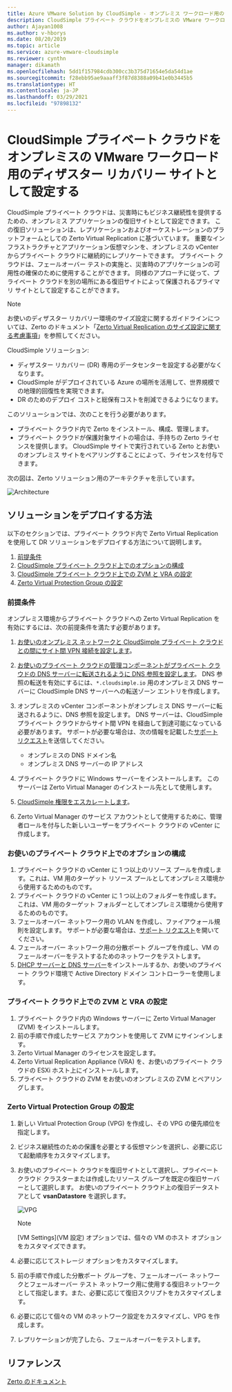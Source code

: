 ```yaml
---
title: Azure VMware Solution by CloudSimple - オンプレミス ワークロード用のディザスター サイトとしてプライベート クラウドを使用する
description: CloudSimple プライベート クラウドをオンプレミスの VMware ワークロード用のディザスター リカバリー サイトとして設定する方法について説明します
author: Ajayan1008
ms.author: v-hborys
ms.date: 08/20/2019
ms.topic: article
ms.service: azure-vmware-cloudsimple
ms.reviewer: cynthn
manager: dikamath
ms.openlocfilehash: 5dd1f157984cdb300cc3b375d71654e5da54d1ae
ms.sourcegitcommit: f28ebb95ae9aaaff3f87d8388a09b41e0b3445b5
ms.translationtype: HT
ms.contentlocale: ja-JP
ms.lasthandoff: 03/29/2021
ms.locfileid: "97898132"
---
```

# <a name="set-up-cloudsimple-private-cloud-as-a-disaster-recovery-site-for-on-premises-vmware-workloads"></a>CloudSimple プライベート クラウドをオンプレミスの VMware ワークロード用のディザスター リカバリー サイトとして設定する

CloudSimple プライベート クラウドは、災害時にもビジネス継続性を提供するための、オンプレミス アプリケーションの復旧サイトとして設定できます。 この復旧ソリューションは、レプリケーションおよびオーケストレーションのプラットフォームとしての Zerto Virtual Replication に基づいています。 重要なインフラストラクチャとアプリケーション仮想マシンを、オンプレミスの vCenter からプライベート クラウドに継続的にレプリケートできます。 プライベート クラウドは、フェールオーバー テストの実施と、災害時のアプリケーションの可用性の確保のために使用することができます。 同様のアプローチに従って、プライベート クラウドを別の場所にある復旧サイトによって保護されるプライマリ サイトとして設定することができます。

> [!NOTE]
> お使いのディザスター リカバリー環境のサイズ設定に関するガイドラインについては、Zerto のドキュメント「[Zerto Virtual Replication のサイズ設定に関する考慮事項](https://s3.amazonaws.com/zertodownload_docs/5.5U3/Zerto%20Virtual%20Replication%20Sizing.pdf)」を参照してください。

CloudSimple ソリューション:

* ディザスター リカバリー (DR) 専用のデータセンターを設定する必要がなくなります。
* CloudSimple がデプロイされている Azure の場所を活用して、世界規模での地理的回復性を実現できます。
* DR のためのデプロイ コストと総保有コストを削減できるようになります。

このソリューションでは、次のことを行う必要があります。

* プライベート クラウド内で Zerto をインストール、構成、管理します。
* プライベート クラウドが保護対象サイトの場合は、手持ちの Zerto ライセンスを提供します。 CloudSimple サイトで実行されている Zerto とお使いのオンプレミス サイトをペアリングすることによって、ライセンスを付与できます。

次の図は、Zerto ソリューション用のアーキテクチャを示しています。

![Architecture](media/cloudsimple-zerto-architecture.png)

## <a name="how-to-deploy-the-solution"></a>ソリューションをデプロイする方法

以下のセクションでは、プライベート クラウド内で Zerto Virtual Replication を使用して DR ソリューションをデプロイする方法について説明します。

1. [前提条件](#prerequisites)
2. [CloudSimple プライベート クラウド上でのオプションの構成](#optional-configuration-on-your-private-cloud)
3. [CloudSimple プライベート クラウド上での ZVM と VRA の設定](#set-up-zvm-and-vra-on-your-private-cloud)
4. [Zerto Virtual Protection Group の設定](#set-up-zerto-virtual-protection-group)

### <a name="prerequisites"></a>前提条件

オンプレミス環境からプライベート クラウドへの Zerto Virtual Replication を有効にするには、次の前提条件を満たす必要があります。

1. [お使いのオンプレミス ネットワークと CloudSimple プライベート クラウドとの間にサイト間 VPN 接続を設定します](set-up-vpn.md)。
2. [お使いのプライベート クラウドの管理コンポーネントがプライベート クラウドの DNS サーバーに転送されるように DNS 参照を設定します](on-premises-dns-setup.md)。  DNS 参照の転送を有効にするには、`*.cloudsimple.io` 用のオンプレミス DNS サーバーに CloudSimple DNS サーバーへの転送ゾーン エントリを作成します。
3. オンプレミスの vCenter コンポーネントがオンプレミス DNS サーバーに転送されるように、DNS 参照を設定します。  DNS サーバーは、CloudSimple プライベート クラウドからサイト間 VPN を経由して到達可能になっている必要があります。 サポートが必要な場合は、次の情報を記載した[サポート リクエスト](https://portal.azure.com/#blade/Microsoft_Azure_Support/HelpAndSupportBlade/newsupportrequest)を送信してください。  

    * オンプレミスの DNS ドメイン名
    * オンプレミス DNS サーバーの IP アドレス

4. プライベート クラウドに Windows サーバーをインストールします。 このサーバーは Zerto Virtual Manager のインストール先として使用します。
5. [CloudSimple 権限をエスカレートします](escalate-private-cloud-privileges.md)。
6. Zerto Virtual Manager のサービス アカウントとして使用するために、管理者ロールを付与した新しいユーザーをプライベート クラウドの vCenter に作成します。

### <a name="optional-configuration-on-your-private-cloud"></a>お使いのプライベート クラウド上でのオプションの構成

1. プライベート クラウドの vCenter に 1 つ以上のリソース プールを作成します。これは、VM 用のターゲット リソース プールとしてオンプレミス環境から使用するためのものです。
2. プライベート クラウドの vCenter に 1 つ以上のフォルダーを作成します。これは、VM 用のターゲット フォルダーとしてオンプレミス環境から使用するためのものです。
3. フェールオーバー ネットワーク用の VLAN を作成し、ファイアウォール規則を設定します。 サポートが必要な場合は、[サポート リクエスト](https://portal.azure.com/#blade/Microsoft_Azure_Support/HelpAndSupportBlade/newsupportrequest)を開いてください。
4. フェールオーバー ネットワーク用の分散ポート グループを作成し、VM のフェールオーバーをテストするためのネットワークをテストします。
5. [DHCP サーバーと DNS サーバー](dns-dhcp-setup.md)をインストールするか、お使いのプライベート クラウド環境で Active Directory ドメイン コントローラーを使用します。

### <a name="set-up-zvm-and-vra-on-your-private-cloud"></a>プライベート クラウド上での ZVM と VRA の設定

1. プライベート クラウド内の Windows サーバーに Zerto Virtual Manager (ZVM) をインストールします。
2. 前の手順で作成したサービス アカウントを使用して ZVM にサインインします。
3. Zerto Virtual Manager のライセンスを設定します。
4. Zerto Virtual Replication Appliance (VRA) を、お使いのプライベート クラウドの ESXi ホスト上にインストールします。
5. プライベート クラウドの ZVM をお使いのオンプレミスの ZVM とペアリングします。

### <a name="set-up-zerto-virtual-protection-group"></a>Zerto Virtual Protection Group の設定

1. 新しい Virtual Protection Group (VPG) を作成し、その VPG の優先順位を指定します。
2. ビジネス継続性のための保護を必要とする仮想マシンを選択し、必要に応じて起動順序をカスタマイズします。
3. お使いのプライベート クラウドを復旧サイトとして選択し、プライベート クラウド クラスターまたは作成したリソース グループを既定の復旧サーバーとして選択します。 お使いのプライベート クラウド上の復旧データストアとして **vsanDatastore** を選択します。

    ![VPG](media/cloudsimple-zerto-vpg.png)

    > [!NOTE]
    > [VM Settings]\(VM 設定\) オプションでは、個々の VM のホスト オプションをカスタマイズできます。

4. 必要に応じてストレージ オプションをカスタマイズします。
5. 前の手順で作成した分散ポート グループを、フェールオーバー ネットワークとフェールオーバー テスト ネットワーク用に使用する復旧ネットワークとして指定します。また、必要に応じて復旧スクリプトをカスタマイズします。
6. 必要に応じて個々の VM のネットワーク設定をカスタマイズし、VPG を作成します。
7. レプリケーションが完了したら、フェールオーバーをテストします。

## <a name="reference"></a>リファレンス

[Zerto のドキュメント](https://www.zerto.com/myzerto/technical-documentation/)
